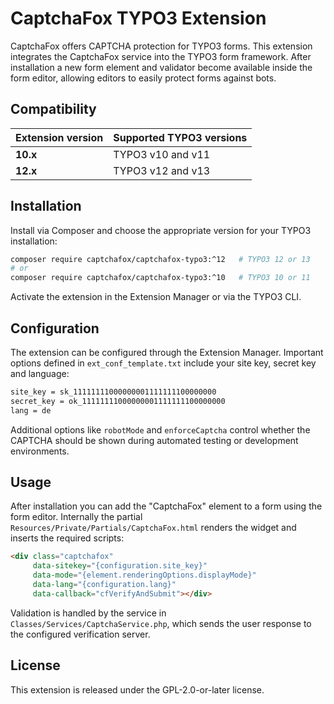 # CaptchaFox TYPO3 Extension

CaptchaFox offers CAPTCHA protection for TYPO3 forms. This extension integrates the CaptchaFox service into the TYPO3 form framework. After installation a new form element and validator become available inside the form editor, allowing editors to easily protect forms against bots.

## Compatibility

| Extension version | Supported TYPO3 versions |
|-------------------|-------------------------|
| **10.x**          | TYPO3 v10 and v11 |
| **12.x**          | TYPO3 v12 and v13 |

## Installation

Install via Composer and choose the appropriate version for your TYPO3 installation:

```bash
composer require captchafox/captchafox-typo3:^12   # TYPO3 12 or 13
# or
composer require captchafox/captchafox-typo3:^10   # TYPO3 10 or 11
```

Activate the extension in the Extension Manager or via the TYPO3 CLI.

## Configuration

The extension can be configured through the Extension Manager. Important options defined in `ext_conf_template.txt` include your site key, secret key and language:

```txt
site_key = sk_11111111000000001111111100000000
secret_key = ok_11111111000000001111111100000000
lang = de
```

Additional options like `robotMode` and `enforceCaptcha` control whether the CAPTCHA should be shown during automated testing or development environments.

## Usage

After installation you can add the "CaptchaFox" element to a form using the form editor. Internally the partial `Resources/Private/Partials/CaptchaFox.html` renders the widget and inserts the required scripts:

```html
<div class="captchafox"
     data-sitekey="{configuration.site_key}"
     data-mode="{element.renderingOptions.displayMode}"
     data-lang="{configuration.lang}"
     data-callback="cfVerifyAndSubmit"></div>
```

Validation is handled by the service in `Classes/Services/CaptchaService.php`, which sends the user response to the configured verification server.

## License

This extension is released under the GPL-2.0-or-later license.